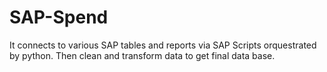 # SAP-Spend
It connects to various SAP tables and reports via SAP Scripts orquestrated by python. Then clean and transform data to get final data base.
